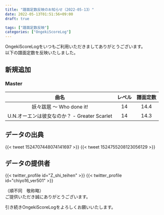 ```yaml
---
title: "譜面定数反映のお知らせ（2022-05-13）"
date: 2022-05-13T01:51:56+09:00
draft: true

tags: ["譜面定数反映"]
categories: ["OngekiScoreLog"]
---
```


OngekiScoreLogをいつもご利用いただきましてありがとうございます。  
以下の譜面定数を反映いたしました。

<!--more-->

## 新規追加

### Master

| 曲名 | レベル | 譜面定数 |
|:-:|:-:|:-:|
| 妖々跋扈 ～ Who done it! | 14 | 14.4 |
| U.N.オーエンは彼女なのか？ - Greater Scarlet | 14 | 14.3 |

<!-- ### Expert

| 曲名 | レベル | 譜面定数 |
|:-:|:-:|:-:| -->

## データの出典

{{< tweet 1524707448074141697 >}}
{{< tweet 1524755208123056129 >}}

## データの提供者

{{< twitter_profile id="Z_shi_teihen" >}}
{{< twitter_profile id="chiyo16_ver501" >}}

（順不同　敬称略）  
ご提供いただき誠にありがとうございます。

引き続きOngekiScoreLogをよろしくお願いいたします。
